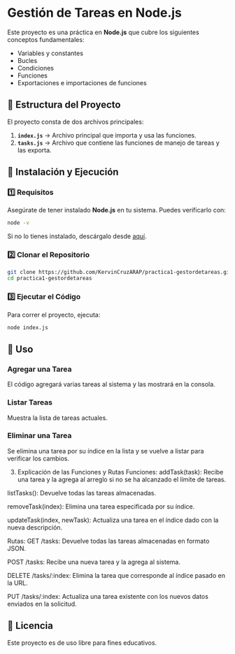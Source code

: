 # Gestión de Tareas en Node.js

Este proyecto es una práctica en **Node.js** que cubre los siguientes conceptos fundamentales:

- Variables y constantes
- Bucles
- Condiciones
- Funciones
- Exportaciones e importaciones de funciones

## 📂 Estructura del Proyecto

El proyecto consta de dos archivos principales:

1. **`index.js`** → Archivo principal que importa y usa las funciones.
2. **`tasks.js`** → Archivo que contiene las funciones de manejo de tareas y las exporta.

## 📌 Instalación y Ejecución

### 1️⃣ Requisitos
Asegúrate de tener instalado **Node.js** en tu sistema. Puedes verificarlo con:

```sh
node -v
```

Si no lo tienes instalado, descárgalo desde [aquí](https://nodejs.org/).

### 2️⃣ Clonar el Repositorio

```sh
git clone https://github.com/KervinCruzARAP/practica1-gestordetareas.git
cd practica1-gestordetareas
```

### 3️⃣ Ejecutar el Código

Para correr el proyecto, ejecuta:

```sh
node index.js
```

## 📖 Uso

### Agregar una Tarea
El código agregará varias tareas al sistema y las mostrará en la consola.

### Listar Tareas
Muestra la lista de tareas actuales.

### Eliminar una Tarea
Se elimina una tarea por su índice en la lista y se vuelve a listar para verificar los cambios.

3. Explicación de las Funciones y Rutas
Funciones:
addTask(task): Recibe una tarea y la agrega al arreglo si no se ha alcanzado el límite de tareas.

listTasks(): Devuelve todas las tareas almacenadas.

removeTask(index): Elimina una tarea especificada por su índice.

updateTask(index, newTask): Actualiza una tarea en el índice dado con la nueva descripción.

Rutas:
GET /tasks: Devuelve todas las tareas almacenadas en formato JSON.

POST /tasks: Recibe una nueva tarea y la agrega al sistema.

DELETE /tasks/:index: Elimina la tarea que corresponde al índice pasado en la URL.

PUT /tasks/:index: Actualiza una tarea existente con los nuevos datos enviados en la solicitud.

## 📜 Licencia
Este proyecto es de uso libre para fines educativos.



